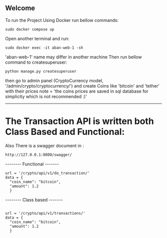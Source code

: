 
<h2>Welcome</h2> 

To run the Project Using Docker run bellow commands:

    sudo docker compose up

  Open another terminal and run:
  
    sudo docker exec -it aban-web-1 -sh
'aban-web-1' name may differ in another machine
Then run bellow command to createsuperuser:

    python manage.py createsuperuser

    
then go to admin panel (CryptoCurrency model, '/admin/crypto/cryptocurrency/') and create Coins like 'bitcoin' and 'tether' with their prices
note = 'the coins prices are saved in sql database for simplicity which is not recommended :)'

 --------------------------------------------------------------------
<h1>The Transaction API is written both Class Based and Functional:</h1>


Also There is a swagger document in :
```
http://127.0.0.1:8000/swagger/
```

-------- Functional -------

```
url = '/crypto/api/v1/do_transaction/'
data = {
  "coin_name": "bitcoin",
  "amount": 1.2
  }
```
-------- Class based -------
```

url = '/crypto/api/v1/transactions/'
data = {
  "coin_name": "bitcoin",
  "amount": 1.2
  }
```


  
